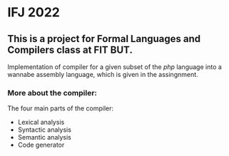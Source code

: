 # IFJ 2022
This is a project for Formal Languages and Compilers class at **FIT BUT**.
---

Implementation of compiler for a given subset of the *php* language into a wannabe assembly language, which is given in the assingnment.

### More about the compiler:
The four main parts of the compiler:
- Lexical analysis
- Syntactic analysis
- Semantic analysis 
- Code generator
